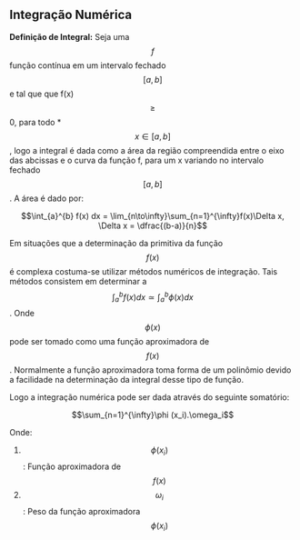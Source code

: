 <script src="https://polyfill.io/v3/polyfill.min.js?features=es6"></script>
<script id="MathJax-script" async src="https://cdn.jsdelivr.net/npm/mathjax@3/es5/tex-mml-chtml.js"></script>

## Integração Numérica   

**Definição de Integral:** Seja uma $$f$$ função contínua em um intervalo fechado $$[a,b]$$ e tal que que f(x) $$\geqslant$$ 0, para todo *$$x \in [a,b]$$, logo a integral é dada como a área da região compreendida entre o eixo das abcissas e o curva da função f, para um x variando no intervalo fechado $$[a,b]$$. A área é dado por:

$$\int_{a}^{b} f(x) dx = \lim_{n\to\infty}\sum_{n=1}^{\infty}f(x)\Delta x, \Delta x = \dfrac{(b-a)}{n}$$

Em situações que a determinação da primitiva da função $$f(x)$$ é complexa costuma-se utilizar métodos numéricos de integração. Tais métodos consistem em determinar a $$\int_{a}^{b} f(x) dx \simeq \int_{a}^{b} \phi (x) dx$$. Onde $$\phi (x)$$ pode ser tomado como uma função aproximadora de $$f(x)$$. Normalmente a função aproximadora toma forma de um polinômio devido a facilidade na determinação da integral desse tipo de função.

Logo a integração numérica pode ser dada através do seguinte somatório:

$$\sum_{n=1}^{\infty}\phi (x_i).\omega_i$$

Onde:  
1. $$\phi (x_i)$$: Função aproximadora de $$f(x)$$
2. $$\omega_i$$: Peso da função aproximadora $$\phi (x_i)$$




